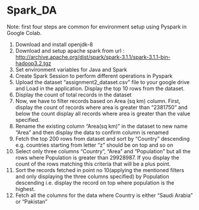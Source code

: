 # Spark_DA
Note: first four steps are common for environment setup using Pyspark in Google Colab.

1.	Download and install openjdk-8
2.	Download and setup apache spark from url : http://archive.apache.org/dist/spark/spark-3.1.1/spark-3.1.1-bin-hadoop3.2.tgz
3.	Set environment variables for Java and Spark
4.	Create Spark Session to perform different operations in Pyspark
5.	Upload the dataset “assignment2_dataset.csv” file to your google drive and Load in the application. Display the top 10 rows from the dataset.
6.	Display the count of total records in the dataset
7.	Now, we have to filter records based on Area (sq km) column. First, display the count of records where area is greater than “2381750” and below the count display all records where area is greater than the value specified.
8.	Rename the existing column “Area(sq km)” in the dataset to new name “Area” and then display the data to confirm column is renamed
9.	Fetch the top 200 rows from dataset and sort by “Country” descending e.g. countries starting from letter “z” should be on top and so on
10.	Select only three columns “Country”, “Area” and “Population” but all the rows where Population is greater than 29928987. If you display the count of the rows matching this criteria that will be a plus point.
11.	Sort the records fetched in point no 10(applying the mentioned filters and only displaying the three columns specified) by Population descending i.e. display the record on top where population is the highest.
12.	Fetch all the columns for the data where Country is either “Saudi Arabia” or “Pakistan” 
